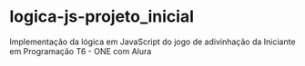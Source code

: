 # logica-js-projeto_inicial
 Implementação da lógica em JavaScript do jogo de adivinhação da Iniciante em Programação T6 - ONE com Alura


